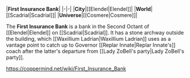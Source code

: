 |**First Insurance Bank**|
|-|-|
|**City**|[[Elendel\|Elendel]]|
|**World**|[[Scadrial\|Scadrial]]|
|**Universe**|[[Cosmere\|Cosmere]]|

The **First Insurance Bank** is a bank in the Second Octant of [[Elendel\|Elendel]] on [[Scadrial\|Scadrial]]. It has a stone archway outside the building, which [[Waxillium Ladrian\|Waxillium Ladrian]] uses as a vantage point to catch up to Governor [[Replar Innate\|Replar Innate's]] coach after the latter's departure from [[Lady ZoBell's party\|Lady ZoBell's party]].



https://coppermind.net/wiki/First_Insurance_Bank